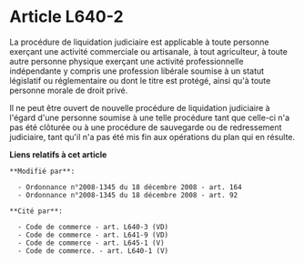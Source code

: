 # Article L640-2

La procédure de liquidation judiciaire est applicable à          toute personne exerçant une activité commerciale ou
artisanale, à tout agriculteur, à toute autre personne physique exerçant une activité professionnelle indépendante y compris
une profession libérale soumise à un statut législatif ou réglementaire ou dont le titre est protégé, ainsi qu'à toute
personne morale de droit privé. 

Il ne peut être ouvert de nouvelle procédure de liquidation judiciaire à l'égard d'une personne soumise à une telle procédure
tant que celle-ci n'a pas été clôturée ou à une procédure de sauvegarde ou de redressement judiciaire, tant qu'il n'a pas été
mis fin aux opérations du plan qui en résulte.

**Liens relatifs à cet article**

	**Modifié par**:

	  - Ordonnance n°2008-1345 du 18 décembre 2008 - art. 164
	  - Ordonnance n°2008-1345 du 18 décembre 2008 - art. 92

	**Cité par**:

	  - Code de commerce - art. L640-3 (VD)
	  - Code de commerce - art. L641-9 (VD)
	  - Code de commerce - art. L645-1 (V)
	  - Code de commerce. - art. L640-1 (V)
